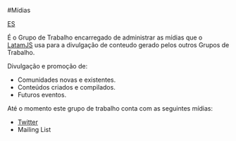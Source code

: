 #Mídias

[ES](https://github.com/thebergamo/gt-medios/blob/master/README.md)

É o Grupo de Trabalho encarregado de administrar as mídias que o [LatamJS](http://latamjs.org) usa para a divulgação de conteudo gerado pelos outros Grupos de Trabalho.

Divulgação e promoção de:

* Comunidades novas e existentes.
* Conteúdos criados e compilados.
* Futuros eventos.

Até o momento este grupo de trabalho conta com as seguintes mídias:

* [Twitter](https://twitter.com/latamjs)
* Mailing List

